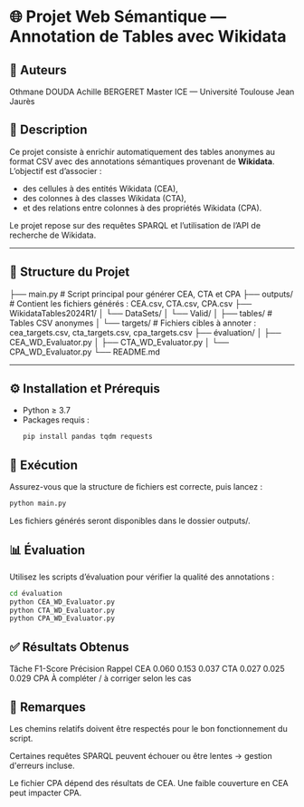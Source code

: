 # 🌐 Projet Web Sémantique — Annotation de Tables avec Wikidata

## 👥 Auteurs
Othmane DOUDA
Achille BERGERET
Master ICE — Université Toulouse Jean Jaurès

## 🧩 Description

Ce projet consiste à enrichir automatiquement des tables anonymes au format CSV avec des annotations sémantiques provenant de **Wikidata**. L’objectif est d’associer :
- des cellules à des entités Wikidata (CEA),
- des colonnes à des classes Wikidata (CTA),
- et des relations entre colonnes à des propriétés Wikidata (CPA).

Le projet repose sur des requêtes SPARQL et l’utilisation de l’API de recherche de Wikidata.

---

## 📁 Structure du Projet

├── main.py # Script principal pour générer CEA, CTA et CPA
├── outputs/ # Contient les fichiers générés : CEA.csv, CTA.csv, CPA.csv
├── WikidataTables2024R1/
│ └── DataSets/
│ └── Valid/
│ ├── tables/ # Tables CSV anonymes
│ └── targets/ # Fichiers cibles à annoter : cea_targets.csv, cta_targets.csv, cpa_targets.csv
├── évaluation/
│ ├── CEA_WD_Evaluator.py
│ ├── CTA_WD_Evaluator.py
│ └── CPA_WD_Evaluator.py
└── README.md

---

## ⚙️ Installation et Prérequis

- Python ≥ 3.7
- Packages requis :
  ```bash
  pip install pandas tqdm requests
  ```

## 🚀 Exécution
Assurez-vous que la structure de fichiers est correcte, puis lancez :

  ```bash
python main.py
```
Les fichiers générés seront disponibles dans le dossier outputs/.

## 📊 Évaluation
Utilisez les scripts d’évaluation pour vérifier la qualité des annotations :
  ```bash
cd évaluation
python CEA_WD_Evaluator.py
python CTA_WD_Evaluator.py
python CPA_WD_Evaluator.py
```

## ✅ Résultats Obtenus
Tâche	F1-Score	Précision	Rappel
CEA 	0.060	    0.153	    0.037
CTA 	0.027	    0.025	    0.029
CPA	 À compléter / à corriger selon les cas

## 📌 Remarques
Les chemins relatifs doivent être respectés pour le bon fonctionnement du script.

Certaines requêtes SPARQL peuvent échouer ou être lentes → gestion d'erreurs incluse.

Le fichier CPA dépend des résultats de CEA. Une faible couverture en CEA peut impacter CPA.

